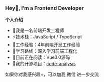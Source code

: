 ### Hey👋,  I’m a Frontend Developer

**个人介绍**

* 👨我是一名前端开发工程师
* ⚡技术栈：JavaScript / TypeScript
* 🍻工作经验：4年前端开发工作经验
* 🏃学习路线：深入学习前端工程化
* 📖目前正在阅读：Vue3.0源码
* 📝我的开源项目：[code-analysis](https://github.com/TaurusJi/code-anaylsis)

如果你对我感兴趣⭐️，可以加我 微信 进一步交流
